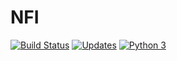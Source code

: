 # NFI

[![Build Status](https://travis-ci.org/tiagocordeiro/nfimport.svg?branch=master)](https://travis-ci.org/tiagocordeiro/nfimport)
[![Updates](https://pyup.io/repos/github/tiagocordeiro/nfimport/shield.svg)](https://pyup.io/repos/github/tiagocordeiro/nfimport/)
[![Python 3](https://pyup.io/repos/github/tiagocordeiro/nfimport/python-3-shield.svg)](https://pyup.io/repos/github/tiagocordeiro/nfimport/)
